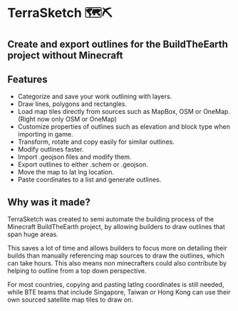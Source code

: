 # TerraSketch 🗺️⛏️

## Create and export outlines for the BuildTheEarth project without Minecraft

## Features

- Categorize and save your work outlining with layers.
- Draw lines, polygons and rectangles.
- Load map tiles directly from sources such as MapBox, OSM or OneMap. (Right now only OSM or OneMap)
- Customize properties of outlines such as elevation and block type when importing in game.
- Transform, rotate and copy easily for similar outlines.
- Modify outlines faster.
- Import .geojson files and modify them.
- Export outlines to either .schem or .geojson.
- Move the map to lat lng location.
- Paste coordinates to a list and generate outlines.

## Why was it made?

TerraSketch was created to semi automate the building process of the Minecraft BuildTheEarth project, by allowing builders to draw outlines that span huge areas. 

This saves a lot of time and allows builders to focus more on detailing their builds than manually referencing map sources to draw the outlines, which can take hours. This also means non minecrafters could also contribute by helping to outline from a top down perspective. 

For most countries, copying and pasting latlng coordinates is still needed, while BTE teams that include Singapore, Taiwan or Hong Kong can use their own sourced satellite map tiles to draw on.
